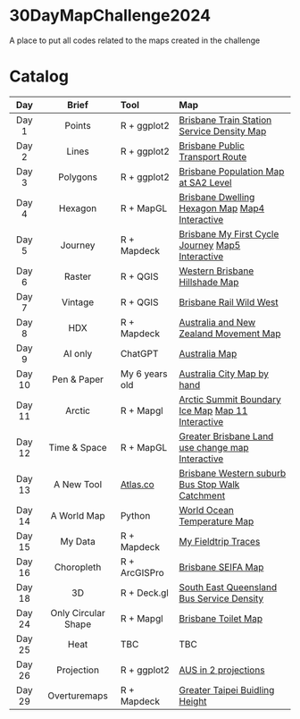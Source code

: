 # 30DayMapChallenge2024
A place to put all codes related to the maps created in the challenge

# Catalog
| Day   | Brief    | Tool | Map                                        |
| :----:| :------: | :---|:-----------------------------------------|
| Day 1 | Points   | R + ggplot2|[Brisbane Train Station Service Density Map](maps/Map1_BrisbaneTrainService.png) |
| Day 2 | Lines    | R + ggplot2|[Brisbane Public Transport Route](maps/Map2_BrisbanePTRoutes.png)                |
| Day 3 | Polygons | R + ggplot2|[Brisbane Population Map at SA2 Level](maps/Map3_BrisbanePopSA2.png)|
| Day 4 | Hexagon  | R + MapGL|[Brisbane Dwelling Hexagon Map](maps/Map4_Brisbane_Dwelling.png) [Map4 Interactive](https://wilsonyungsh.github.io/interactive/Map4_Brisbane_Dwelling.html)                 |
| Day 5 | Journey  | R + Mapdeck|[Brisbane My First Cycle Journey](maps/Map5_Brisbane_cycle_journey.png) [Map5 Interactive](https://wilsonyungsh.github.io/interactive/Map5_Brisbane_cycle_journey.html)  |
| Day 6 | Raster   | R + QGIS|[Western Brisbane Hillshade Map](maps/Map6_BrisbaneWesternSuburnHillshade.png)   |
| Day 7 | Vintage  | R + QGIS|[Brisbane Rail Wild West](maps/Map7_BrisbaneRailWildWest.png)|
| Day 8 | HDX      | R + Mapdeck|[Australia and New Zealand Movement Map](maps/Map8_anz_movement.png)|
| Day 9 | AI only  | ChatGPT| [Australia Map](maps/Map9_AI_only.jpg)|
| Day 10 | Pen & Paper | My 6 years old|[Australia City Map by hand](maps/Map10_Pen_paper.jpg)|
| Day 11 | Arctic | R + Mapgl|[Arctic Summit Boundary Ice Map](maps/Map11_artic_ice_boundary.png) [Map 11 Interactive](https://wilsonyungsh.github.io/interactive/Map11_artic_ice_boundary.html)|
| Day 12 | Time & Space | R + MapGL |[Greater Brisbane Land use change map](maps/Map12_landuse_change.png) [Interactive](https://wilsonyungsh.github.io/interactive/map12_brisbane_lu_map.html)|
| Day 13 | A New Tool |[Atlas.co](https://atlas.co/)|[Brisbane Western suburb Bus Stop Walk Catchment](maps/Map13_BrisbaneWestBusStopWalkCatchment.png)|
| Day 14 | A World Map | Python | [World Ocean Temperature Map](maps/Map14_ocean_temperature_map.png)|
| Day 15 | My Data | R + Mapdeck | [My Fieldtrip Traces](https://wilsonyungsh.github.io/interactive/Map15_fieldtrips.html)|
| Day 16 | Choropleth | R + ArcGISPro | [Brisbane SEIFA Map](maps/Map16_Choropleth.jpg)|
| Day 18 | 3D | R + Deck.gl | [South East Queensland Bus Service Density](https://wilsonyungsh.github.io/interactive/map18_seq_bus_service_density.html)| 
| Day 24 | Only Circular Shape | R + Mapgl | [Brisbane Toilet Map](https://wilsonyungsh.github.io/interactive/Map24_brisbane_toilets.html)|
| Day 25 | Heat | TBC|TBC|
| Day 26 | Projection|R + ggplot2|[AUS in 2 projections](maps/Map26_Projections.png)|
| Day 29 | Overturemaps | R + Mapdeck | [Greater Taipei Buidling Height](https://wilsonyungsh.github.io/interactive/Map29.html)
